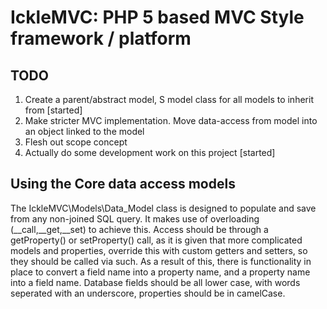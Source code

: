 # IckleMVC: PHP 5 based MVC Style framework / platform

## TODO
1. Create a parent/abstract model, S model class for all models to inherit from [started]
2. Make stricter MVC implementation. Move data-access from model into an object linked to the model
3. Flesh out scope concept
4. Actually do some development work on this project [started]

## Using the Core data access models

The IckleMVC\Models\Data_Model class is designed to populate and save from any non-joined SQL query.  It makes use of overloading (__call,__get,__set) to achieve this.  Access should be through a getProperty() or setProperty() call, as it is given that more complicated models and properties, override this with custom getters and setters, so they should be called via such.  As a result of this, there is functionality in place to convert a field name into a property name, and a property name into a field name.  Database fields should be all lower case, with words seperated with an underscore, properties should be in camelCase.   
